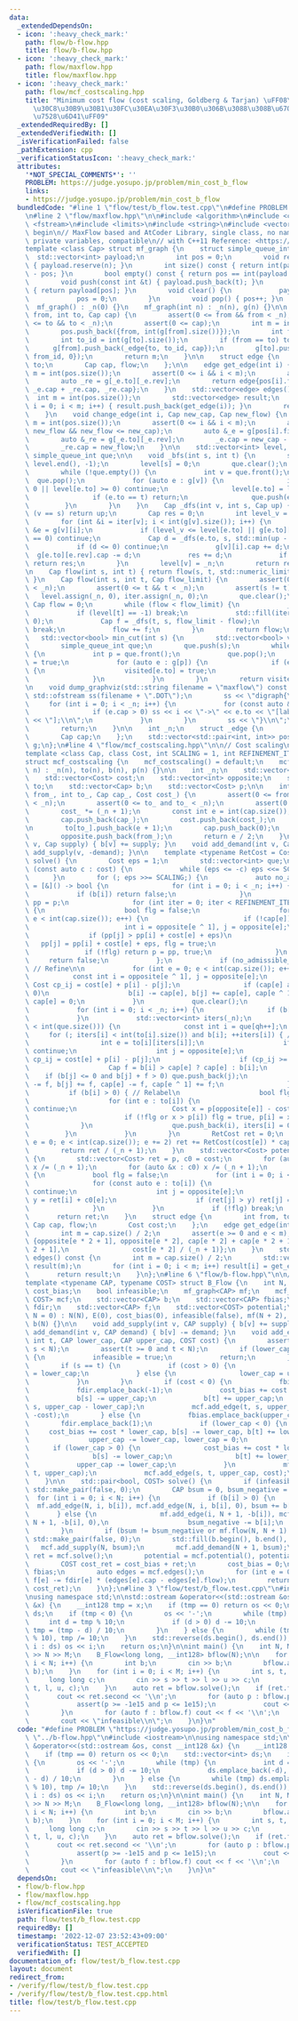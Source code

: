 ```yaml
---
data:
  _extendedDependsOn:
  - icon: ':heavy_check_mark:'
    path: flow/b-flow.hpp
    title: flow/b-flow.hpp
  - icon: ':heavy_check_mark:'
    path: flow/maxflow.hpp
    title: flow/maxflow.hpp
  - icon: ':heavy_check_mark:'
    path: flow/mcf_costscaling.hpp
    title: "Minimum cost flow (cost scaling, Goldberg & Tarjan) \uFF08\u30B3\u30B9\
      \u30C8\u30B9\u30B1\u30FC\u30EA\u30F3\u30B0\u306B\u3088\u308B\u6700\u5C0F\u8CBB\
      \u7528\u6D41\uFF09"
  _extendedRequiredBy: []
  _extendedVerifiedWith: []
  _isVerificationFailed: false
  _pathExtension: cpp
  _verificationStatusIcon: ':heavy_check_mark:'
  attributes:
    '*NOT_SPECIAL_COMMENTS*': ''
    PROBLEM: https://judge.yosupo.jp/problem/min_cost_b_flow
    links:
    - https://judge.yosupo.jp/problem/min_cost_b_flow
  bundledCode: "#line 1 \"flow/test/b_flow.test.cpp\"\n#define PROBLEM \"https://judge.yosupo.jp/problem/min_cost_b_flow\"\
    \n#line 2 \"flow/maxflow.hpp\"\n\n#include <algorithm>\n#include <cassert>\n#include\
    \ <fstream>\n#include <limits>\n#include <string>\n#include <vector>\n\n// CUT\
    \ begin\n// MaxFlow based and AtCoder Library, single class, no namespace, no\
    \ private variables, compatible\n// with C++11 Reference: <https://atcoder.github.io/ac-library/production/document_ja/maxflow.html>\n\
    template <class Cap> struct mf_graph {\n    struct simple_queue_int {\n      \
    \  std::vector<int> payload;\n        int pos = 0;\n        void reserve(int n)\
    \ { payload.reserve(n); }\n        int size() const { return int(payload.size())\
    \ - pos; }\n        bool empty() const { return pos == int(payload.size()); }\n\
    \        void push(const int &t) { payload.push_back(t); }\n        int &front()\
    \ { return payload[pos]; }\n        void clear() {\n            payload.clear();\n\
    \            pos = 0;\n        }\n        void pop() { pos++; }\n    };\n\n  \
    \  mf_graph() : _n(0) {}\n    mf_graph(int n) : _n(n), g(n) {}\n\n    int add_edge(int\
    \ from, int to, Cap cap) {\n        assert(0 <= from && from < _n);\n        assert(0\
    \ <= to && to < _n);\n        assert(0 <= cap);\n        int m = int(pos.size());\n\
    \        pos.push_back({from, int(g[from].size())});\n        int from_id = int(g[from].size());\n\
    \        int to_id = int(g[to].size());\n        if (from == to) to_id++;\n  \
    \      g[from].push_back(_edge{to, to_id, cap});\n        g[to].push_back(_edge{from,\
    \ from_id, 0});\n        return m;\n    }\n\n    struct edge {\n        int from,\
    \ to;\n        Cap cap, flow;\n    };\n\n    edge get_edge(int i) {\n        int\
    \ m = int(pos.size());\n        assert(0 <= i && i < m);\n        auto _e = g[pos[i].first][pos[i].second];\n\
    \        auto _re = g[_e.to][_e.rev];\n        return edge{pos[i].first, _e.to,\
    \ _e.cap + _re.cap, _re.cap};\n    }\n    std::vector<edge> edges() {\n      \
    \  int m = int(pos.size());\n        std::vector<edge> result;\n        for (int\
    \ i = 0; i < m; i++) { result.push_back(get_edge(i)); }\n        return result;\n\
    \    }\n    void change_edge(int i, Cap new_cap, Cap new_flow) {\n        int\
    \ m = int(pos.size());\n        assert(0 <= i && i < m);\n        assert(0 <=\
    \ new_flow && new_flow <= new_cap);\n        auto &_e = g[pos[i].first][pos[i].second];\n\
    \        auto &_re = g[_e.to][_e.rev];\n        _e.cap = new_cap - new_flow;\n\
    \        _re.cap = new_flow;\n    }\n\n    std::vector<int> level, iter;\n   \
    \ simple_queue_int que;\n\n    void _bfs(int s, int t) {\n        std::fill(level.begin(),\
    \ level.end(), -1);\n        level[s] = 0;\n        que.clear();\n        que.push(s);\n\
    \        while (!que.empty()) {\n            int v = que.front();\n          \
    \  que.pop();\n            for (auto e : g[v]) {\n                if (e.cap ==\
    \ 0 || level[e.to] >= 0) continue;\n                level[e.to] = level[v] + 1;\n\
    \                if (e.to == t) return;\n                que.push(e.to);\n   \
    \         }\n        }\n    }\n    Cap _dfs(int v, int s, Cap up) {\n        if\
    \ (v == s) return up;\n        Cap res = 0;\n        int level_v = level[v];\n\
    \        for (int &i = iter[v]; i < int(g[v].size()); i++) {\n            _edge\
    \ &e = g[v][i];\n            if (level_v <= level[e.to] || g[e.to][e.rev].cap\
    \ == 0) continue;\n            Cap d = _dfs(e.to, s, std::min(up - res, g[e.to][e.rev].cap));\n\
    \            if (d <= 0) continue;\n            g[v][i].cap += d;\n          \
    \  g[e.to][e.rev].cap -= d;\n            res += d;\n            if (res == up)\
    \ return res;\n        }\n        level[v] = _n;\n        return res;\n    }\n\
    \n    Cap flow(int s, int t) { return flow(s, t, std::numeric_limits<Cap>::max());\
    \ }\n    Cap flow(int s, int t, Cap flow_limit) {\n        assert(0 <= s && s\
    \ < _n);\n        assert(0 <= t && t < _n);\n        assert(s != t);\n\n     \
    \   level.assign(_n, 0), iter.assign(_n, 0);\n        que.clear();\n\n       \
    \ Cap flow = 0;\n        while (flow < flow_limit) {\n            _bfs(s, t);\n\
    \            if (level[t] == -1) break;\n            std::fill(iter.begin(), iter.end(),\
    \ 0);\n            Cap f = _dfs(t, s, flow_limit - flow);\n            if (!f)\
    \ break;\n            flow += f;\n        }\n        return flow;\n    }\n\n \
    \   std::vector<bool> min_cut(int s) {\n        std::vector<bool> visited(_n);\n\
    \        simple_queue_int que;\n        que.push(s);\n        while (!que.empty())\
    \ {\n            int p = que.front();\n            que.pop();\n            visited[p]\
    \ = true;\n            for (auto e : g[p]) {\n                if (e.cap && !visited[e.to])\
    \ {\n                    visited[e.to] = true;\n                    que.push(e.to);\n\
    \                }\n            }\n        }\n        return visited;\n    }\n\
    \n    void dump_graphviz(std::string filename = \"maxflow\") const {\n       \
    \ std::ofstream ss(filename + \".DOT\");\n        ss << \"digraph{\\n\";\n   \
    \     for (int i = 0; i < _n; i++) {\n            for (const auto &e : g[i]) {\n\
    \                if (e.cap > 0) ss << i << \"->\" << e.to << \"[label=\" << e.cap\
    \ << \"];\\n\";\n            }\n        }\n        ss << \"}\\n\";\n        ss.close();\n\
    \        return;\n    }\n\n    int _n;\n    struct _edge {\n        int to, rev;\n\
    \        Cap cap;\n    };\n    std::vector<std::pair<int, int>> pos;\n    std::vector<std::vector<_edge>>\
    \ g;\n};\n#line 4 \"flow/mcf_costscaling.hpp\"\n\n// Cost scaling\n// https://people.orie.cornell.edu/dpw/orie633/\n\
    template <class Cap, class Cost, int SCALING = 1, int REFINEMENT_ITER = 20>\n\
    struct mcf_costscaling {\n    mcf_costscaling() = default;\n    mcf_costscaling(int\
    \ n) : _n(n), to(n), b(n), p(n) {}\n\n    int _n;\n    std::vector<Cap> cap;\n\
    \    std::vector<Cost> cost;\n    std::vector<int> opposite;\n    std::vector<std::vector<int>>\
    \ to;\n    std::vector<Cap> b;\n    std::vector<Cost> p;\n\n    int add_edge(int\
    \ from_, int to_, Cap cap_, Cost cost_) {\n        assert(0 <= from_ and from_\
    \ < _n);\n        assert(0 <= to_ and to_ < _n);\n        assert(0 <= cap_);\n\
    \        cost_ *= (_n + 1);\n        const int e = int(cap.size());\n        to[from_].push_back(e);\n\
    \        cap.push_back(cap_);\n        cost.push_back(cost_);\n        opposite.push_back(to_);\n\
    \n        to[to_].push_back(e + 1);\n        cap.push_back(0);\n        cost.push_back(-cost_);\n\
    \        opposite.push_back(from_);\n        return e / 2;\n    }\n    void add_supply(int\
    \ v, Cap supply) { b[v] += supply; }\n    void add_demand(int v, Cap demand) {\
    \ add_supply(v, -demand); }\n\n    template <typename RetCost = Cost> RetCost\
    \ solve() {\n        Cost eps = 1;\n        std::vector<int> que;\n        for\
    \ (const auto c : cost) {\n            while (eps <= -c) eps <<= SCALING;\n  \
    \      }\n        for (; eps >>= SCALING;) {\n            auto no_admissible_cycle\
    \ = [&]() -> bool {\n                for (int i = 0; i < _n; i++) {\n        \
    \            if (b[i]) return false;\n                }\n                std::vector<Cost>\
    \ pp = p;\n                for (int iter = 0; iter < REFINEMENT_ITER; iter++)\
    \ {\n                    bool flg = false;\n                    for (int e = 0;\
    \ e < int(cap.size()); e++) {\n                        if (!cap[e]) continue;\n\
    \                        int i = opposite[e ^ 1], j = opposite[e];\n         \
    \               if (pp[j] > pp[i] + cost[e] + eps)\n                         \
    \   pp[j] = pp[i] + cost[e] + eps, flg = true;\n                    }\n      \
    \              if (!flg) return p = pp, true;\n                }\n           \
    \     return false;\n            };\n            if (no_admissible_cycle()) continue;\
    \ // Refine\n\n            for (int e = 0; e < int(cap.size()); e++) {\n     \
    \           const int i = opposite[e ^ 1], j = opposite[e];\n                const\
    \ Cost cp_ij = cost[e] + p[i] - p[j];\n                if (cap[e] and cp_ij <\
    \ 0)\n                    b[i] -= cap[e], b[j] += cap[e], cap[e ^ 1] += cap[e],\
    \ cap[e] = 0;\n            }\n            que.clear();\n            int qh = 0;\n\
    \            for (int i = 0; i < _n; i++) {\n                if (b[i] > 0) que.push_back(i);\n\
    \            }\n            std::vector<int> iters(_n);\n            while (qh\
    \ < int(que.size())) {\n                const int i = que[qh++];\n           \
    \     for (; iters[i] < int(to[i].size()) and b[i]; ++iters[i]) { // Push\n  \
    \                  int e = to[i][iters[i]];\n                    if (!cap[e])\
    \ continue;\n                    int j = opposite[e];\n                    Cost\
    \ cp_ij = cost[e] + p[i] - p[j];\n                    if (cp_ij >= 0) continue;\n\
    \                    Cap f = b[i] > cap[e] ? cap[e] : b[i];\n                \
    \    if (b[j] <= 0 and b[j] + f > 0) que.push_back(j);\n                    b[i]\
    \ -= f, b[j] += f, cap[e] -= f, cap[e ^ 1] += f;\n                }\n\n      \
    \          if (b[i] > 0) { // Relabel\n                    bool flg = false;\n\
    \                    for (int e : to[i]) {\n                        if (!cap[e])\
    \ continue;\n                        Cost x = p[opposite[e]] - cost[e] - eps;\n\
    \                        if (!flg or x > p[i]) flg = true, p[i] = x;\n       \
    \             }\n                    que.push_back(i), iters[i] = 0;\n       \
    \         }\n            }\n        }\n        RetCost ret = 0;\n        for (int\
    \ e = 0; e < int(cap.size()); e += 2) ret += RetCost(cost[e]) * cap[e ^ 1];\n\
    \        return ret / (_n + 1);\n    }\n    std::vector<Cost> potential() const\
    \ {\n        std::vector<Cost> ret = p, c0 = cost;\n        for (auto &x : ret)\
    \ x /= (_n + 1);\n        for (auto &x : c0) x /= (_n + 1);\n        while (true)\
    \ {\n            bool flg = false;\n            for (int i = 0; i < _n; i++) {\n\
    \                for (const auto e : to[i]) {\n                    if (!cap[e])\
    \ continue;\n                    int j = opposite[e];\n                    auto\
    \ y = ret[i] + c0[e];\n                    if (ret[j] > y) ret[j] = y, flg = true;\n\
    \                }\n            }\n            if (!flg) break;\n        }\n \
    \       return ret;\n    }\n    struct edge {\n        int from, to;\n       \
    \ Cap cap, flow;\n        Cost cost;\n    };\n    edge get_edge(int e) const {\n\
    \        int m = cap.size() / 2;\n        assert(e >= 0 and e < m);\n        return\
    \ {opposite[e * 2 + 1], opposite[e * 2], cap[e * 2] + cap[e * 2 + 1], cap[e *\
    \ 2 + 1],\n                cost[e * 2] / (_n + 1)};\n    }\n    std::vector<edge>\
    \ edges() const {\n        int m = cap.size() / 2;\n        std::vector<edge>\
    \ result(m);\n        for (int i = 0; i < m; i++) result[i] = get_edge(i);\n \
    \       return result;\n    }\n};\n#line 6 \"flow/b-flow.hpp\"\n\n// CUT begin\n\
    template <typename CAP, typename COST> struct B_Flow {\n    int N, E;\n    COST\
    \ cost_bias;\n    bool infeasible;\n    mf_graph<CAP> mf;\n    mcf_costscaling<CAP,\
    \ COST> mcf;\n    std::vector<CAP> b;\n    std::vector<CAP> fbias;\n    std::vector<int>\
    \ fdir;\n    std::vector<CAP> f;\n    std::vector<COST> potential;\n\n    B_Flow(int\
    \ N = 0) : N(N), E(0), cost_bias(0), infeasible(false), mf(N + 2), mcf(N + 2),\
    \ b(N) {}\n\n    void add_supply(int v, CAP supply) { b[v] += supply; }\n    void\
    \ add_demand(int v, CAP demand) { b[v] -= demand; }\n    void add_edge(int s,\
    \ int t, CAP lower_cap, CAP upper_cap, COST cost) {\n        assert(s >= 0 and\
    \ s < N);\n        assert(t >= 0 and t < N);\n        if (lower_cap > upper_cap)\
    \ {\n            infeasible = true;\n            return;\n        }\n        E++;\n\
    \        if (s == t) {\n            if (cost > 0) {\n                upper_cap\
    \ = lower_cap;\n            } else {\n                lower_cap = upper_cap;\n\
    \            }\n        }\n        if (cost < 0) {\n            fbias.emplace_back(lower_cap);\n\
    \            fdir.emplace_back(-1);\n            cost_bias += cost * upper_cap;\n\
    \            b[s] -= upper_cap;\n            b[t] += upper_cap;\n            mf.add_edge(t,\
    \ s, upper_cap - lower_cap);\n            mcf.add_edge(t, s, upper_cap - lower_cap,\
    \ -cost);\n        } else {\n            fbias.emplace_back(upper_cap);\n    \
    \        fdir.emplace_back(1);\n            if (lower_cap < 0) {\n           \
    \     cost_bias += cost * lower_cap, b[s] -= lower_cap, b[t] += lower_cap;\n \
    \               upper_cap -= lower_cap, lower_cap = 0;\n            }\n      \
    \      if (lower_cap > 0) {\n                cost_bias += cost * lower_cap;\n\
    \                b[s] -= lower_cap;\n                b[t] += lower_cap;\n    \
    \            upper_cap -= lower_cap;\n            }\n            mf.add_edge(s,\
    \ t, upper_cap);\n            mcf.add_edge(s, t, upper_cap, cost);\n        }\n\
    \    }\n\n    std::pair<bool, COST> solve() {\n        if (infeasible) return\
    \ std::make_pair(false, 0);\n        CAP bsum = 0, bsum_negative = 0;\n      \
    \  for (int i = 0; i < N; i++) {\n            if (b[i] > 0) {\n              \
    \  mf.add_edge(N, i, b[i]), mcf.add_edge(N, i, b[i], 0), bsum += b[i];\n     \
    \       } else {\n                mf.add_edge(i, N + 1, -b[i]), mcf.add_edge(i,\
    \ N + 1, -b[i], 0),\n                    bsum_negative -= b[i];\n            }\n\
    \        }\n        if (bsum != bsum_negative or mf.flow(N, N + 1) < bsum) return\
    \ std::make_pair(false, 0);\n        std::fill(b.begin(), b.end(), 0);\n     \
    \   mcf.add_supply(N, bsum);\n        mcf.add_demand(N + 1, bsum);\n        COST\
    \ ret = mcf.solve();\n        potential = mcf.potential(), potential.resize(N);\n\
    \        COST cost_ret = cost_bias + ret;\n        cost_bias = 0;\n        f =\
    \ fbias;\n        auto edges = mcf.edges();\n        for (int e = 0; e < E; e++)\
    \ f[e] -= fdir[e] * (edges[e].cap - edges[e].flow);\n        return std::make_pair(true,\
    \ cost_ret);\n    }\n};\n#line 3 \"flow/test/b_flow.test.cpp\"\n#include <iostream>\n\
    \nusing namespace std;\n\nstd::ostream &operator<<(std::ostream &os, const __int128\
    \ &x) {\n    __int128 tmp = x;\n    if (tmp == 0) return os << 0;\n    std::vector<int>\
    \ ds;\n    if (tmp < 0) {\n        os << '-';\n        while (tmp) {\n       \
    \     int d = tmp % 10;\n            if (d > 0) d -= 10;\n            ds.emplace_back(-d),\
    \ tmp = (tmp - d) / 10;\n        }\n    } else {\n        while (tmp) ds.emplace_back(tmp\
    \ % 10), tmp /= 10;\n    }\n    std::reverse(ds.begin(), ds.end());\n    for (auto\
    \ i : ds) os << i;\n    return os;\n}\n\nint main() {\n    int N, M;\n    cin\
    \ >> N >> M;\n    B_Flow<long long, __int128> bflow(N);\n\n    for (int i = 0;\
    \ i < N; i++) {\n        int b;\n        cin >> b;\n        bflow.add_supply(i,\
    \ b);\n    }\n    for (int i = 0; i < M; i++) {\n        int s, t, l, u;\n   \
    \     long long c;\n        cin >> s >> t >> l >> u >> c;\n        bflow.add_edge(s,\
    \ t, l, u, c);\n    }\n    auto ret = bflow.solve();\n    if (ret.first) {\n \
    \       cout << ret.second << '\\n';\n        for (auto p : bflow.potential) {\n\
    \            assert(p >= -1e15 and p <= 1e15);\n            cout << p << '\\n';\n\
    \        }\n        for (auto f : bflow.f) cout << f << '\\n';\n    } else {\n\
    \        cout << \"infeasible\\n\";\n    }\n}\n"
  code: "#define PROBLEM \"https://judge.yosupo.jp/problem/min_cost_b_flow\"\n#include\
    \ \"../b-flow.hpp\"\n#include <iostream>\n\nusing namespace std;\n\nstd::ostream\
    \ &operator<<(std::ostream &os, const __int128 &x) {\n    __int128 tmp = x;\n\
    \    if (tmp == 0) return os << 0;\n    std::vector<int> ds;\n    if (tmp < 0)\
    \ {\n        os << '-';\n        while (tmp) {\n            int d = tmp % 10;\n\
    \            if (d > 0) d -= 10;\n            ds.emplace_back(-d), tmp = (tmp\
    \ - d) / 10;\n        }\n    } else {\n        while (tmp) ds.emplace_back(tmp\
    \ % 10), tmp /= 10;\n    }\n    std::reverse(ds.begin(), ds.end());\n    for (auto\
    \ i : ds) os << i;\n    return os;\n}\n\nint main() {\n    int N, M;\n    cin\
    \ >> N >> M;\n    B_Flow<long long, __int128> bflow(N);\n\n    for (int i = 0;\
    \ i < N; i++) {\n        int b;\n        cin >> b;\n        bflow.add_supply(i,\
    \ b);\n    }\n    for (int i = 0; i < M; i++) {\n        int s, t, l, u;\n   \
    \     long long c;\n        cin >> s >> t >> l >> u >> c;\n        bflow.add_edge(s,\
    \ t, l, u, c);\n    }\n    auto ret = bflow.solve();\n    if (ret.first) {\n \
    \       cout << ret.second << '\\n';\n        for (auto p : bflow.potential) {\n\
    \            assert(p >= -1e15 and p <= 1e15);\n            cout << p << '\\n';\n\
    \        }\n        for (auto f : bflow.f) cout << f << '\\n';\n    } else {\n\
    \        cout << \"infeasible\\n\";\n    }\n}\n"
  dependsOn:
  - flow/b-flow.hpp
  - flow/maxflow.hpp
  - flow/mcf_costscaling.hpp
  isVerificationFile: true
  path: flow/test/b_flow.test.cpp
  requiredBy: []
  timestamp: '2022-12-07 23:52:43+09:00'
  verificationStatus: TEST_ACCEPTED
  verifiedWith: []
documentation_of: flow/test/b_flow.test.cpp
layout: document
redirect_from:
- /verify/flow/test/b_flow.test.cpp
- /verify/flow/test/b_flow.test.cpp.html
title: flow/test/b_flow.test.cpp
---
```

